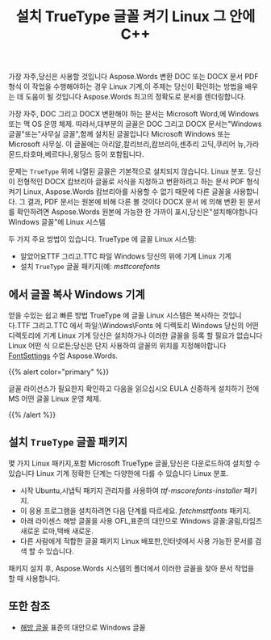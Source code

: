 ﻿---
title: 설치 TrueType 글꼴 켜기 Linux 그 안에 C++
second_title: Aspose.Words 에 대한 C++
articleTitle: 설치 TrueType 글꼴 켜기 Linux
linktitle: 설치 TrueType 글꼴 켜기 Linux
description: "Aspose.Words 에 대한 C++ 다음을 사용하여 만든 문서를 렌더링 할 수 있습니다 Microsoft Word 에 Linux 최고의 정확도를 가진 기계. 이 작업을 수행하려면,에서 글꼴 파일을 복사 Windows 기계 또는 설치 `TrueType` 당신의 위에 글꼴 패키지 Linux 기계"
type: docs
weight: 20
url: /ko/cpp/install-truetype-fonts-on-linux/
---

가장 자주,당신은 사용할 것입니다 Aspose.Words 변환 DOC 또는 DOCX 문서 PDF 형식 이 작업을 수행해야하는 경우 Linux 기계,이 주제는 당신이 확인하는 방법을 배우는 데 도움이 될 것입니다 Aspose.Words 최고의 정확도로 문서를 렌더링합니다.

가장 자주, DOC 그리고 DOCX 변환해야 하는 문서는 Microsoft Word,에 Windows 또는 맥 OS 운영 체제. 따라서,대부분의 글꼴은 DOC 그리고 DOCX 문서는"Windows 글꼴"또는"사무실 글꼴",함께 설치된 글꼴입니다 Microsoft Windows 또는 Microsoft 사무실. 이 글꼴에는 아리알,칼리브리,캄브리아,센추리 고딕,쿠리어 뉴,가라몬드,타호마,베르다나,윙딩스 등이 포함됩니다.

문제는 `TrueType` 위에 나열된 글꼴은 기본적으로 설치되지 않습니다. Linux 분포. 당신이 전형적인 DOCX 캄브리아 글꼴로 서식을 지정하고 변환하려고 하는 문서 PDF 형식 켜기 Linux, Aspose.Words 캄브리아를 사용할 수 없기 때문에 다른 글꼴을 사용합니다. 그 결과, PDF 문서는 원본에 비해 다른 볼 것이다 DOCX 문서 에 의해 변환 된 문서를 확인하려면 Aspose.Words 원본에 가능한 한 가까이 표시,당신은"설치해야합니다Windows 글꼴"에 Linux 시스템

두 가지 주요 방법이 있습니다. TrueType 에 글꼴 Linux 시스템:

- 알았어요TTF 그리고.TTC 파일 Windows 당신의 위에 기계 Linux 기계
- 설치 `TrueType` 글꼴 패키지(예: *msttcorefonts*

## 에서 글꼴 복사 Windows 기계

얻을 수있는 쉽고 빠른 방법 TrueType 에 글꼴 Linux 시스템은 복사하는 것입니다.TTF 그리고.TTC 에서 파일:\Windows\Fonts 에 디렉토리 Windows 당신의 어떤 디렉토리에 기계 Linux 기계 당신은 설치하거나 이러한 글꼴을 등록 할 필요가 없습니다 Linux 어떤 식 으로든;당신은 단지 사용하여 글꼴의 위치를 지정해야합니다 [FontSettings](https://reference.aspose.com/words/cpp/class/aspose.words.fonts.font_settings) 수업 Aspose.Words.

{{% alert color="primary" %}}

글꼴 라이선스가 필요한지 확인하고 다음을 읽으십시오 EULA 신중하게 설치하기 전에 MS 어떤 글꼴 Linux 운영 체제.

{{% /alert %}}

## 설치 `TrueType` 글꼴 패키지

몇 가지 Linux 패키지,포함 Microsoft TrueType 글꼴,당신은 다운로드하여 설치할 수 있습니다 Linux 기계 정확한 단계는 다양한에 다를 수 있습니다 Linux 분포.

- 시작 Ubuntu,시냅틱 패키지 관리자를 사용하여 *ttf-mscorefonts-installer* 패키지.
- 이 응용 프로그램을 설치하려면 다음 단계를 따르세요. *fetchmsttfonts* 패키지.
- 아래 라이센스 해방 글꼴을 사용 OFL,표준의 대안으로 Windows 글꼴:굴림,타임즈 새로운 로마,택배 새로운.
- 다른 사람에게 적합한 글꼴 패키지 Linux 배포판,인터넷에서 사용 가능한 문서를 검색 할 수 있습니다.

패키지 설치 후, Aspose.Words 시스템의 폴더에서 이러한 글꼴을 찾아 문서 작업을 할 때 사용합니다.

## 또한 참조

- [해방 글꼴](https://github.com/liberationfonts) 표준의 대안으로 Windows 글꼴
